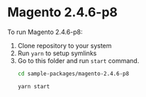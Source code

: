 # Magento 2.4.6-p8

To run Magento 2.4.6-p8:

1. Clone repository to your system
2. Run `yarn` to setup symlinks
3. Go to this folder and run `start` command.
    ```bash
    cd sample-packages/magento-2.4.6-p8

    yarn start
    ```